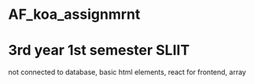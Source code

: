 # AF_koa_assignmrnt
# 3rd year 1st semester SLIIT
not connected to database,
basic html elements,
react for frontend,
array 
